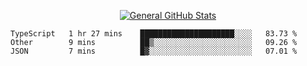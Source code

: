 <p align="center">
  <a href="https://github.com/AndyDevv">
    <img src="https://github-readme-stats.vercel.app/api?username=AndyDevv&custom_title=General%20GitHub%20Stats&theme=aura_dark" alt="General GitHub Stats">
  </a>
</p>

<!--START_SECTION:waka-->
```text
TypeScript   1 hr 27 mins    █████████████████████░░░░   83.73 % 
Other        9 mins          ██▒░░░░░░░░░░░░░░░░░░░░░░   09.26 % 
JSON         7 mins          █▓░░░░░░░░░░░░░░░░░░░░░░░   07.01 % 
```
<!--END_SECTION:waka-->
